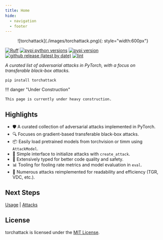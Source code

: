 ```yaml
---
title: Home
hide:
  - navigation
  - footer
---
```


<style>
  .md-typeset h1,
  .md-content__button {
    display: none;
  }
</style>

<figure markdown="1">
![torchattack](./images/torchattack.png){: style="width:600px"}
</figure>

[![Ruff](https://img.shields.io/endpoint?url=https://raw.githubusercontent.com/charliermarsh/ruff/main/assets/badge/v2.json)](https://github.com/astral-sh/ruff)
[![pypi python versions](https://img.shields.io/pypi/pyversions/torchattack.svg?labelColor=2D3339)](https://pypi.python.org/pypi/torchattack)
[![pypi version](https://img.shields.io/pypi/v/torchattack.svg?labelColor=2D3339)](https://pypi.python.org/pypi/torchattack)
[![github release (latest by date)](https://img.shields.io/github/v/release/spencerwooo/torchattack?labelColor=2D3339)](https://github.com/spencerwooo/torchattack/releases/latest)
[![lint](https://github.com/spencerwooo/torchattack/actions/workflows/ci.yml/badge.svg)](https://github.com/spencerwooo/torchattack/actions/workflows/ci.yml)

_A curated list of adversarial attacks in PyTorch, with a focus on transferable black-box attacks._

```shell
pip install torchattack
```

!!! danger "Under Construction"

    This page is currently under heavy construction.

## Highlights

- 🛡️ A curated collection of adversarial attacks implemented in PyTorch.
- 🔍 Focuses on gradient-based transferable black-box attacks.
- 📦 Easily load pretrained models from torchvision or timm using `AttackModel`.
- 🔄 Simple interface to initialize attacks with `create_attack`.
- 🔧 Extensively typed for better code quality and safety.
- 📊 Tooling for fooling rate metrics and model evaluation in `eval`.
- 🔁 Numerous attacks reimplemented for readability and efficiency (TGR, VDC, etc.).

## Next Steps

[Usage](./usage.md) | [Attacks](./attacks/index.md)

## License

torchattack is licensed under the [MIT License](https://github.com/spencerwooo/torchattack/blob/main/LICENSE).